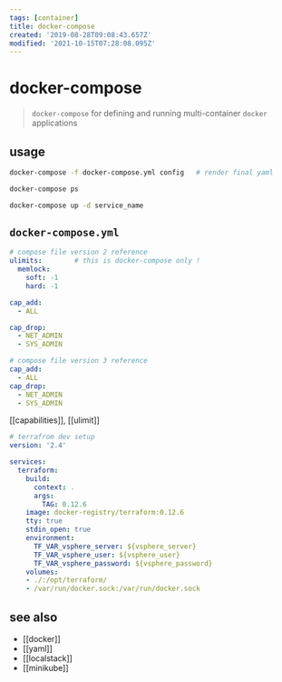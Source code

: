 ```yaml
---
tags: [container]
title: docker-compose
created: '2019-08-28T09:08:43.657Z'
modified: '2021-10-15T07:28:08.095Z'
---
```


# docker-compose

> `docker-compose` for defining and running multi-container `docker` applications

## usage

```sh
docker-compose -f docker-compose.yml config   # render final yaml

docker-compose ps

docker-compose up -d service_name
```

## `docker-compose.yml`

```yml
# compose file version 2 reference
ulimits:        # this is docker-compose only !
  memlock:
    soft: -1
    hard: -1

cap_add:
  - ALL

cap_drop:
  - NET_ADMIN
  - SYS_ADMIN
```

```yml
# compose file version 3 reference
cap_add:
  - ALL
cap_drop:
  - NET_ADMIN
  - SYS_ADMIN
```
[[capabilities]], [[ulimit]]

```yml
# terrafrom dev setup
version: '2.4'

services:
  terraform:
    build:
      context: .
      args:
        TAG: 0.12.6
    image: docker-registry/terraform:0.12.6
    tty: true
    stdin_open: true
    environment:
      TF_VAR_vsphere_server: ${vsphere_server}
      TF_VAR_vsphere_user: ${vsphere_user}
      TF_VAR_vsphere_password: ${vsphere_password}
    volumes:
    - ./:/opt/terraform/
    - /var/run/docker.sock:/var/run/docker.sock
```

## see also

- [[docker]]
- [[yaml]]
- [[localstack]]
- [[minikube]]

